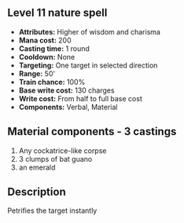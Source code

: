## Level 11 nature spell
- **Attributes:** Higher of wisdom and charisma
- **Mana cost:** 200
- **Casting time:** 1 round
- **Cooldown:** None
- **Targeting:** One target in selected direction
- **Range:** 50'
- **Train chance:** 100%
- **Base write cost:** 130 charges
- **Write cost:** From half to full base cost
- **Components:** Verbal, Material
## Material components - 3 castings
1. Any cockatrice-like corpse
2. 3 clumps of bat guano
3. an emerald
## Description
Petrifies the target instantly

